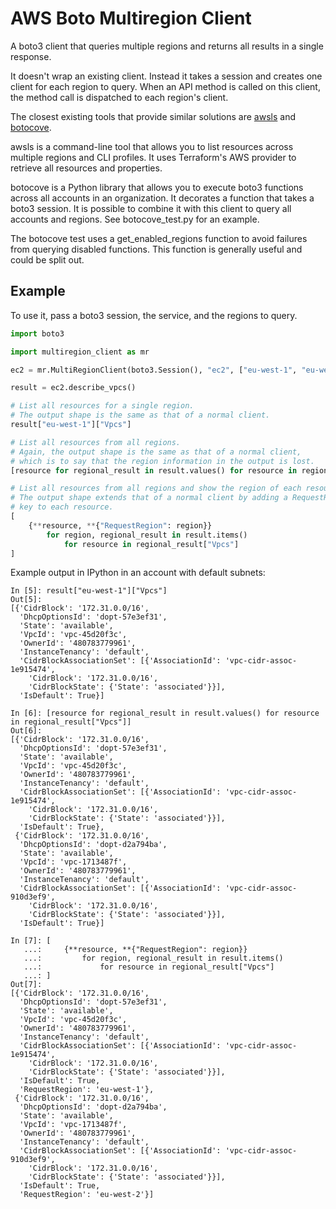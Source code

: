 # AWS Boto Multiregion Client

A boto3 client that queries multiple regions and returns all results in a single response.

It doesn't wrap an existing client. Instead it takes a session and creates one client for each region to query. When an API method is called on this client, the method call is dispatched to each region's client.

The closest existing tools that provide similar solutions are [awsls](https://github.com/jckuester/awsls) and [botocove](https://github.com/connelldave/botocove).

awsls is a command-line tool that allows you to list resources across multiple regions and CLI profiles. It uses Terraform's AWS provider to retrieve all resources and properties.

botocove is a Python library that allows you to execute boto3 functions across all accounts in an organization. It decorates a function that takes a boto3 session. It is possible to combine it with this client to query all accounts and regions. See botocove_test.py for an example.

The botocove test uses a get_enabled_regions function to avoid failures from querying disabled functions. This function is generally useful and could be split out.

## Example

To use it, pass a boto3 session, the service, and the regions to query.

```python
import boto3

import multiregion_client as mr

ec2 = mr.MultiRegionClient(boto3.Session(), "ec2", ["eu-west-1", "eu-west-2"])

result = ec2.describe_vpcs()

# List all resources for a single region.
# The output shape is the same as that of a normal client.
result["eu-west-1"]["Vpcs"]

# List all resources from all regions.
# Again, the output shape is the same as that of a normal client,
# which is to say that the region information in the output is lost.
[resource for regional_result in result.values() for resource in regional_result["Vpcs"]]

# List all resources from all regions and show the region of each resource.
# The output shape extends that of a normal client by adding a RequestRegion
# key to each resource.
[
    {**resource, **{"RequestRegion": region}}
        for region, regional_result in result.items()
            for resource in regional_result["Vpcs"]
]
```

Example output in IPython in an account with default subnets:

```text
In [5]: result["eu-west-1"]["Vpcs"]
Out[5]: 
[{'CidrBlock': '172.31.0.0/16',
  'DhcpOptionsId': 'dopt-57e3ef31',
  'State': 'available',
  'VpcId': 'vpc-45d20f3c',
  'OwnerId': '480783779961',
  'InstanceTenancy': 'default',
  'CidrBlockAssociationSet': [{'AssociationId': 'vpc-cidr-assoc-1e915474',
    'CidrBlock': '172.31.0.0/16',
    'CidrBlockState': {'State': 'associated'}}],
  'IsDefault': True}]

In [6]: [resource for regional_result in result.values() for resource in regional_result["Vpcs"]]
Out[6]: 
[{'CidrBlock': '172.31.0.0/16',
  'DhcpOptionsId': 'dopt-57e3ef31',
  'State': 'available',
  'VpcId': 'vpc-45d20f3c',
  'OwnerId': '480783779961',
  'InstanceTenancy': 'default',
  'CidrBlockAssociationSet': [{'AssociationId': 'vpc-cidr-assoc-1e915474',
    'CidrBlock': '172.31.0.0/16',
    'CidrBlockState': {'State': 'associated'}}],
  'IsDefault': True},
 {'CidrBlock': '172.31.0.0/16',
  'DhcpOptionsId': 'dopt-d2a794ba',
  'State': 'available',
  'VpcId': 'vpc-1713487f',
  'OwnerId': '480783779961',
  'InstanceTenancy': 'default',
  'CidrBlockAssociationSet': [{'AssociationId': 'vpc-cidr-assoc-910d3ef9',
    'CidrBlock': '172.31.0.0/16',
    'CidrBlockState': {'State': 'associated'}}],
  'IsDefault': True}]

In [7]: [
   ...:     {**resource, **{"RequestRegion": region}}
   ...:         for region, regional_result in result.items()
   ...:             for resource in regional_result["Vpcs"]
   ...: ]
Out[7]: 
[{'CidrBlock': '172.31.0.0/16',
  'DhcpOptionsId': 'dopt-57e3ef31',
  'State': 'available',
  'VpcId': 'vpc-45d20f3c',
  'OwnerId': '480783779961',
  'InstanceTenancy': 'default',
  'CidrBlockAssociationSet': [{'AssociationId': 'vpc-cidr-assoc-1e915474',
    'CidrBlock': '172.31.0.0/16',
    'CidrBlockState': {'State': 'associated'}}],
  'IsDefault': True,
  'RequestRegion': 'eu-west-1'},
 {'CidrBlock': '172.31.0.0/16',
  'DhcpOptionsId': 'dopt-d2a794ba',
  'State': 'available',
  'VpcId': 'vpc-1713487f',
  'OwnerId': '480783779961',
  'InstanceTenancy': 'default',
  'CidrBlockAssociationSet': [{'AssociationId': 'vpc-cidr-assoc-910d3ef9',
    'CidrBlock': '172.31.0.0/16',
    'CidrBlockState': {'State': 'associated'}}],
  'IsDefault': True,
  'RequestRegion': 'eu-west-2'}]
```
